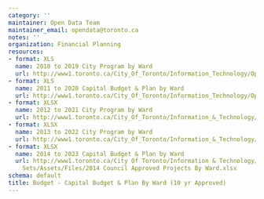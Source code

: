 ```yaml
---
category: ''
maintainer: Open Data Team
maintainer_email: opendata@toronto.ca
notes: ''
organization: Financial Planning
resources:
- format: XLS
  name: 2010 to 2019 City Program by Ward
  url: http://www1.toronto.ca/City_Of_Toronto/Information_Technology/Open_Data/Data_Sets/Assets/Files/2010_to_2019_City_Program_by_Ward.xls
- format: XLS
  name: 2011 to 2020 Capital Budget & Plan by Ward
  url: http://www1.toronto.ca/City_Of_Toronto/Information_Technology/Open_Data/Data_Sets/Assets/Files/2011_to_2020_Capital_Budget_&_Plan_by_Ward.xls
- format: XLSX
  name: 2012 to 2021 City Program by Ward
  url: http://www1.toronto.ca/City_Of_Toronto/Information_&_Technology/Open_Data/Data_Sets/Assets/Files/budget_city_program_ward_2012.xlsx
- format: XLSX
  name: 2013 to 2022 City Program by Ward
  url: http://www1.toronto.ca/City_Of_Toronto/Information_&_Technology/Open_Data/Data_Sets/Assets/Files/budget_city_program_ward_2013.xlsx
- format: XLSX
  name: 2014 to 2023 Capital Budget & Plan by Ward
  url: http://www1.toronto.ca/City Of Toronto/Information & Technology/Open Data/Data
    Sets/Assets/Files/2014 Council Approved Projects By Ward.xlsx
schema: default
title: Budget - Capital Budget & Plan By Ward (10 yr Approved)
---
```

